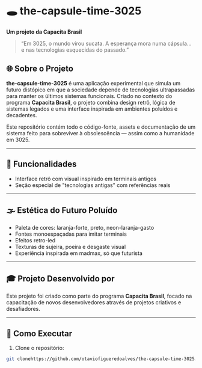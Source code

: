 # 🕳️ the-capsule-time-3025

**Um projeto da Capacita Brasil**

> “Em 3025, o mundo virou sucata. A esperança mora numa cápsula... e nas tecnologias esquecidas do passado.”

## 🌐 Sobre o Projeto

**the-capsule-time-3025** é uma aplicação experimental que simula um futuro distópico em que a sociedade depende de tecnologias ultrapassadas para manter os últimos sistemas funcionais. Criado no contexto do programa **Capacita Brasil**, o projeto combina design retrô, lógica de sistemas legados e uma interface inspirada em ambientes poluídos e decadentes.

Este repositório contém todo o código-fonte, assets e documentação de um sistema feito para sobreviver à obsolescência — assim como a humanidade em 3025.

---

## 🧱 Funcionalidades

- Interface retrô com visual inspirado em terminais antigos
- Seção especial de "tecnologias antigas" com referências reais

---

## 🌫️ Estética do Futuro Poluído

- Paleta de cores: laranja-forte, preto, neon-laranja-gasto
- Fontes monoespaçadas para imitar terminais
- Efeitos retro-led
- Texturas de sujeira, poeira e desgaste visual
- Experiência inspirada em madmax, só que futurista

---

## 🎓 Projeto Desenvolvido por

Este projeto foi criado como parte do programa **Capacita Brasil**, focado na capacitação de novos desenvolvedores através de projetos criativos e desafiadores.

---

## 🚀 Como Executar

1. Clone o repositório:

```bash
git clonehttps://github.com/otaviofigueredoalves/the-capsule-time-3025.git
